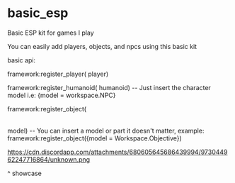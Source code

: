 # basic_esp

Basic ESP kit for games I play

You can easily add players, objects, and npcs using this basic kit

basic api:

framework:register_player(<player> player)
  
framework:register_humanoid(<table> humanoid) -- Just insert the character model i.e: {model = workspace.NPC}
  
framework:register_object(<table> model) -- You can insert a model or part it doesn't matter, example: framework:register_object({model = Workspace.Objective})

  
  https://cdn.discordapp.com/attachments/680605645686439994/973044962247716864/unknown.png
  
  ^ showcase
